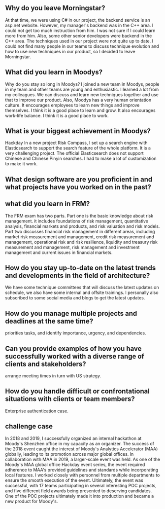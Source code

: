 

## Why do you leave Morningstar?

At that time, we were using C# in our project, the backend service is an asp.net website. However, my manager's backend was in the C++ area. I could not get too much instruction from him. I was not sure if I could learn more from him. Also, some other senior developers were backend in the C++ area. The techniques used in our project were not quite up to date.  I could not find many people in our teams to discuss technique evolution and how to use new techniques in our product, so I decided to leave Morningstar.

## What did you learn in Moodys?

Why do you stay so long in Moodys?
I joined a new team in Moodys, people in my team and other teams are young and enthusiastic. I learned a lot from my colleagues. We can discuss and learn new techniques together and use that to improve our product. Also, Moodys has a very human orientation culture. It encourages employees to learn new things and improve themselves. I think it is a good place to learn and grow. It also encourages work-life balance. I think it is a good place to work.

## What is your biggest achievement in Moodys?
Hackday
In a new project Risk Compass, I set up a search engine with Elasticsearch to support the search feature of the whole platform. It is a very challenging project. The official Elasticsearch does not support Chinese and Chinese Pinyin searches. I had to make a lot of customization to make it work.

## What design software are you proficient in and what projects have you worked on in the past?

## what did you learn in FRM?

The FRM exam has two parts. Part one is the basic knowledge about risk management. it includes foundations of risk management, quantitative analysis, financial markets and products, and risk valuation and risk models. Part two discusses financial risk management in different areas, including market risk measurement and management, credit risk measurement and management, operational risk and risk resilience, liquidity and treasury risk measurement and management, risk management and investment management and current issues in financial markets. 

## How do you stay up-to-date on the latest trends and developments in the field of architecture?

We have some technique committees that will discuss the latest updates on schedule, we also have some internal and offsite trainings. I personally also subscribed to some social media and blogs to get the latest updates.

## How do you manage multiple projects and deadlines at the same time?

priorities tasks, and identify importance, urgency, and dependencies.

## Can you provide examples of how you have successfully worked with a diverse range of clients and stakeholders?

arrange meeting times in turn with US strategy.

## How do you handle difficult or confrontational situations with clients or team members?

Enterprise authentication case.
## challenge case

In 2018 and 2019, I successfully organized an internal hackathon at Moody's Shenzhen office in my capacity as an organizer. The success of the 2018 event caught the interest of Moody's Analytics Accelerator (MAA) globally, leading to its promotion across major global offices. In collaboration with MAA in 2019, a larger-scale event was held. As one of the Moody's MAA global office Hackday event series, the event required adherence to MAA's provided guidelines and standards while incorporating local features. I worked closely with personnel from multiple departments to ensure the smooth execution of the event. Ultimately, the event was successful, with 17 teams participating in several interesting POC projects, and five different field awards being presented to deserving candidates. One of the POC projects ultimately made it into production and became a new product for Moody's.

